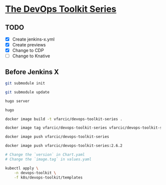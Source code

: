 # [The DevOps Toolkit Series](http://www.devopstoolkitseries.com)

## TODO

- [X] Create jenkins-x.yml
- [X] Create previews
- [X] Change to CDP
- [ ] Change to Knative

## Before Jenkins X

```bash
git submodule init

git submodule update

hugo server

hugo

docker image build -t vfarcic/devops-toolkit-series .

docker image tag vfarcic/devops-toolkit-series vfarcic/devops-toolkit-series:2.6.2

docker image push vfarcic/devops-toolkit-series

docker image push vfarcic/devops-toolkit-series:2.6.2

# Change the `version` in Chart.yaml
# Change the `image.tag` in values.yaml

kubectl apply \
    -n devops-toolkit \
    -f k8s/devops-toolkit/templates
```